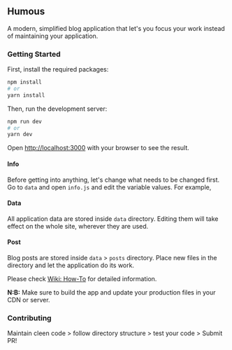## Humous
A modern, simplified blog application that let's you focus your work instead of maintaining your application.


### Getting Started

First, install the required packages:

```bash
npm install
# or 
yarn install
```

Then, run the development server:

```bash
npm run dev
# or
yarn dev
```

Open [http://localhost:3000](http://localhost:3000) with your browser to see the result.
#### Info
Before getting into anything, let's change what needs to be changed first. Go to `data` and open `info.js` and edit the variable values. For example,

#### Data
All application data are stored inside `data` directory. Editing them will take effect on the whole site, wherever they are used. 

#### Post
Blog posts are stored inside `data` > `posts` directory. Place new files in the directory and let the application do its work.  

Please check [Wiki: How-To](https://github.com/IamLizu/humous/wiki/How-To) for detailed information.  

**N:B:** Make sure to build the app and update your production files in your CDN or server.

### Contributing
Maintain cleen code > follow directory structure > test your code > Submit PR!